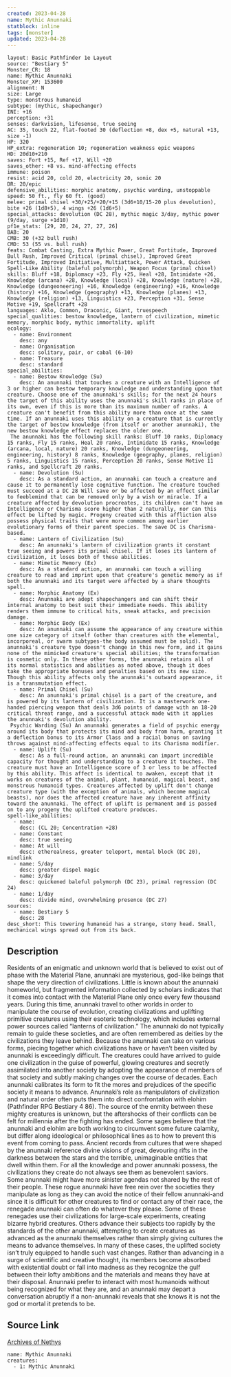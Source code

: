 ```yaml
---
created: 2023-04-28
name: Mythic Anunnaki
statblock: inline
tags: [monster]
updated: 2023-04-28
---
```

```statblock
layout: Basic Pathfinder 1e Layout
source: "Bestiary 5"
Monster_CR: 18
name: Mythic Anunnaki
Monster_XP: 153600
alignment: N
size: Large
type: monstrous humanoid
subtype: (mythic, shapechanger)
INI: +16
perception: +31
senses: darkvision, lifesense, true seeing
AC: 35, touch 22, flat-footed 30 (deflection +8, dex +5, natural +13, size -1)
HP: 320
HP_extra: regeneration 10; regeneration weakness epic weapons
HD: 20d10+210
saves: Fort +15, Ref +17, Will +20
saves_other: +8 vs. mind-affecting effects
immune: poison
resist: acid 20, cold 20, electricity 20, sonic 20
DR: 20/epic
defensive_abilities: morphic anatomy, psychic warding, unstoppable
speed: 50 ft., fly 60 ft. (good)
melee: primal chisel +30/+25/+20/+15 (3d6+10/15-20 plus devolution), bite +26 (1d8+5), 4 wings +26 (1d6+5)
special_attacks: devolution (DC 28), mythic magic 3/day, mythic power (9/day, surge +1d10)
pf1e_stats: [29, 20, 24, 27, 27, 26]
BAB: 20
CMB: 30 (+32 bull rush)
CMD: 53 (55 vs. bull rush)
feats: Combat Casting, Extra Mythic Power, Great Fortitude, Improved Bull Rush, Improved Critical (primal chisel), Improved Great Fortitude, Improved Initiative, Multiattack, Power Attack, Quicken Spell-Like Ability (baleful polymorph), Weapon Focus (primal chisel)
skills: Bluff +18, Diplomacy +23, Fly +25, Heal +28, Intimidate +26, Knowledge (arcana) +28, Knowledge (local) +28, Knowledge (nature) +28, Knowledge (dungeoneering) +16, Knowledge (engineering) +16, Knowledge (history) +16, Knowledge (geography) +13, Knowledge (planes) +13, Knowledge (religion) +13, Linguistics +23, Perception +31, Sense Motive +19, Spellcraft +28
languages: Aklo, Common, Draconic, Giant, truespeech
special_qualities: bestow knowledge, lantern of civilization, mimetic memory, morphic body, mythic immortality, uplift
ecology:
  - name: Environment
    desc: any
  - name: Organisation
    desc: solitary, pair, or cabal (6-10)
  - name: Treasure
    desc: standard
special_abilities:
  - name: Bestow Knowledge (Su)
    desc: An anunnaki that touches a creature with an Intelligence of 3 or higher can bestow temporary knowledge and understanding upon that creature. Choose one of the anunnaki's skills; for the next 24 hours the target of this ability uses the anunnaki's skill ranks in place of its own, even if this is more than its maximum number of ranks. A creature can't benefit from this ability more than once at the same time. If an anunnaki uses this ability on a creature that is currently the target of bestow knowledge (from itself or another anunnaki), the new bestow knowledge effect replaces the older one.
 The anunnaki has the following skill ranks: Bluff 10 ranks, Diplomacy 15 ranks, Fly 15 ranks, Heal 20 ranks, Intimidate 15 ranks, Knowledge (arcana, local, nature) 20 ranks, Knowledge (dungeoneering, engineering, history) 8 ranks, Knowledge (geography, planes, religion) 5 ranks, Linguistics 15 ranks, Perception 20 ranks, Sense Motive 11 ranks, and Spellcraft 20 ranks.
  - name: Devolution (Su)
    desc: As a standard action, an anunnaki can touch a creature and cause it to permanently lose cognitive function. The creature touched must succeed at a DC 28 Will save or be affected by an effect similar to feeblemind that can be removed only by a wish or miracle. If a creature affected by devolution procreates, its children can't have an Intelligence or Charisma score higher than 2 naturally, nor can this effect be lifted by magic. Progeny created with this affliction also possess physical traits that were more common among earlier evolutionary forms of their parent species. The save DC is Charisma-based.
  - name: Lantern of Civilization (Su)
    desc: An anunnaki's lantern of civilization grants it constant true seeing and powers its primal chisel. If it loses its lantern of civilization, it loses both of these abilities.
  - name: Mimetic Memory (Ex)
    desc: As a standard action, an anunnaki can touch a willing creature to read and imprint upon that creature's genetic memory as if both the anunnaki and its target were affected by a share thoughts spell.
  - name: Morphic Anatomy (Ex)
    desc: Anunnaki are adept shapechangers and can shift their internal anatomy to best suit their immediate needs. This ability renders them immune to critical hits, sneak attacks, and precision damage.
  - name: Morphic Body (Ex)
    desc: An anunnaki can assume the appearance of any creature within one size category of itself (other than creatures with the elemental, incorporeal, or swarm subtypes-the body assumed must be solid). The anunnaki's creature type doesn't change in this new form, and it gains none of the mimicked creature's special abilities; the transformation is cosmetic only. In these other forms, the anunnaki retains all of its normal statistics and abilities as noted above, though it does take the appropriate bonuses and penalties based on its new size. Though this ability affects only the anunnaki's outward appearance, it is a transmutation effect.
  - name: Primal Chisel (Su)
    desc: An anunnaki's primal chisel is a part of the creature, and is powered by its lantern of civilization. It is a masterwork one-handed piercing weapon that deals 3d6 points of damage with an 18-20 critical threat range, and a successful attack made with it applies the anunnaki's devolution ability.
 Psychic Warding (Su) An anunnaki generates a field of psychic energy around its body that protects its mind and body from harm, granting it a deflection bonus to its Armor Class and a racial bonus on saving throws against mind-affecting effects equal to its Charisma modifier.
  - name: Uplift (Su)
    desc: As a full-round action, an anunnaki can impart incredible capacity for thought and understanding to a creature it touches. The creature must have an Intelligence score of 3 or less to be affected by this ability. This affect is identical to awaken, except that it works on creatures of the animal, plant, humanoid, magical beast, and monstrous humanoid types. Creatures affected by uplift don't change creature type (with the exception of animals, which become magical beasts), nor does the affected creature have any inherent affinity toward the anunnaki. The effect of uplift is permanent and is passed on to any progeny the uplifted creature produces.
spell-like_abilities:
  - name:
    desc: (CL 20; Concentration +28)
  - name: Constant
    desc: true seeing
  - name: At will
    desc: etherealness, greater teleport, mental block (DC 20), mindlink
  - name: 5/day
    desc: greater dispel magic
  - name: 3/day
    desc: quickened baleful polymorph (DC 23), primal regression (DC 24)
  - name: 1/day
    desc: divide mind, overwhelming presence (DC 27)
sources:
  - name: Bestiary 5
    desc: 28
desc_short: This towering humanoid has a strange, stony head. Small, mechanical wings spread out from its back.
```
## Description
Residents of an enigmatic and unknown world that is believed to exist out of phase with the Material Plane, anunnaki are mysterious, god-like beings that shape the very direction of civilizations. Little is known about the anunnaki homeworld, but fragmented information collected by scholars indicates that it comes into contact with the Material Plane only once every few thousand years. During this time, anunnaki travel to other worlds in order to manipulate the course of evolution, creating civilizations and uplifting primitive creatures using their esoteric technology, which includes external power sources called “lanterns of civilization.” The anunnaki do not typically remain to guide these societies, and are often remembered as deities by the civilizations they leave behind. Because the anunnaki can take on various forms, piecing together which civilizations have or haven’t been visited by anunnaki is exceedingly difficult. The creatures could have arrived to guide one civilization in the guise of powerful, glowing creatures and secretly assimilated into another society by adopting the appearance of members of that society and subtly making changes over the course of decades. Each anunnaki calibrates its form to fit the mores and prejudices of the specific society it means to advance.
 Anunnaki’s role as manipulators of civilization and natural order often puts them into direct confrontation with elohim (Pathfinder RPG Bestiary 4 86). The source of the enmity between these mighty creatures is unknown, but the aftershocks of their conflicts can be felt for millennia after the fighting has ended. Some sages believe that the anunnaki and elohim are both working to circumvent some future calamity, but differ along ideological or philosophical lines as to how to prevent this event from coming to pass. Ancient records from cultures that were shaped by the anunnaki reference divine visions of great, devouring rifts in the darkness between the stars and the terrible, unimaginable entities that dwell within them.
 For all the knowledge and power anunnaki possess, the civilizations they create do not always see them as benevolent saviors. Some anunnaki might have more sinister agendas not shared by the rest of their people. These rogue anunnaki have free rein over the societies they manipulate as long as they can avoid the notice of their fellow anunnaki-and since it is difficult for other creatures to find or contact any of their race, the renegade anunnaki can often do whatever they please. Some of these renegades use their civilizations for large-scale experiments, creating bizarre hybrid creatures. Others advance their subjects too rapidly by the standards of the other anunnaki, attempting to create creatures as advanced as the anunnaki themselves rather than simply giving cultures the means to advance themselves. In many of these cases, the uplifted society isn’t truly equipped to handle such vast changes. Rather than advancing in a surge of scientific and creative thought, its members become absorbed with existential doubt or fall into madness as they recognize the gulf between their lofty ambitions and the materials and means they have at their disposal.
 Anunnaki prefer to interact with most humanoids without being recognized for what they are, and an anunnaki may depart a conversation abruptly if a non-anunnaki reveals that she knows it is not the god or mortal it pretends to be.
## Source Link
[Archives of Nethys](https://aonprd.com/MythicMonsterDisplay.aspx?ItemName=Anunnaki)
```encounter-table
name: Mythic Anunnaki
creatures:
  - 1: Mythic Anunnaki
```
